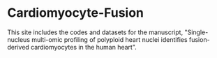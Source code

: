 # Cardiomyocyte-Fusion

This site includes the codes and datasets for the manuscript, "Single-nucleus multi-omic profiling of polyploid heart nuclei identifies fusion-derived cardiomyocytes in the human heart".
